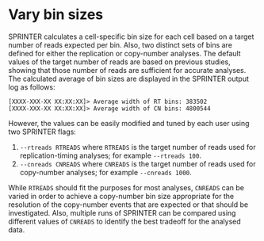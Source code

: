 # Vary bin sizes

SPRINTER calculates a cell-specific bin size for each cell based on a target number of reads expected per bin.
Also, two distinct sets of bins are defined for either the replication or copy-number analyses.
The default values of the target number of reads are based on previous studies, showing that those number of reads are sufficient for accurate analyses.
The calculated average of bin sizes are displayed in the SPRINTER output log as follows:

```shell
[XXXX-XXX-XX XX:XX:XX]> Average width of RT bins: 383502
[XXXX-XXX-XX XX:XX:XX]> Average width of CN bins: 4800544
```

However, the values can be easily modified and tuned by each user using two SPRINTER flags:
1. `--rtreads RTREADS` where `RTREADS` is the target number of reads used for replication-timing analyses; for example `--rtreads 100`.
2. `--cnreads CNREADS` where `CNREADS` is the target number of reads used for copy-number analyses; for example `--cnreads 1000`.

While `RTREADS` should fit the purposes for most analyses, `CNREADS` can be varied in order to achieve a copy-number bin size appropriate for the resolution of the copy-number events that are expected or that should be investigated.
Also, multiple runs of SPRINTER can be compared using different values of `CNREADS` to identify the best tradeoff for the analysed data.
